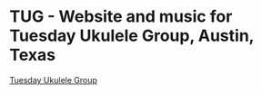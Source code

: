 # TUG - Website and music for Tuesday Ukulele Group, Austin, Texas
[Tuesday Ukulele Group](https://tuesdayukes.org/)
